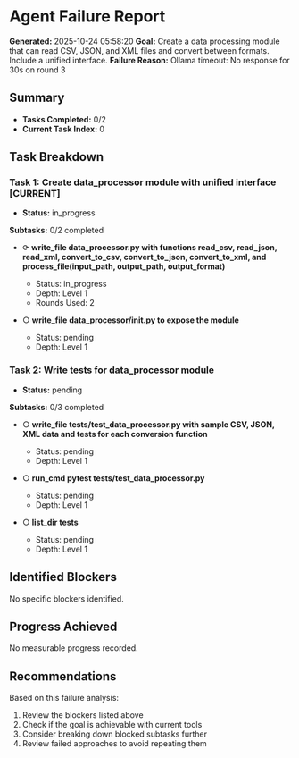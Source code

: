 # Agent Failure Report

**Generated:** 2025-10-24 05:58:20
**Goal:** Create a data processing module that can read CSV, JSON, and XML files and convert between formats. Include a unified interface.
**Failure Reason:** Ollama timeout: No response for 30s on round 3

## Summary

- **Tasks Completed:** 0/2
- **Current Task Index:** 0

## Task Breakdown

### Task 1: Create data_processor module with unified interface **[CURRENT]**

- **Status:** in_progress

**Subtasks:** 0/2 completed

- ⟳ **write_file data_processor.py with functions read_csv, read_json, read_xml, convert_to_csv, convert_to_json, convert_to_xml, and process_file(input_path, output_path, output_format)**
  - Status: in_progress
  - Depth: Level 1
  - Rounds Used: 2

- ○ **write_file data_processor/__init__.py to expose the module**
  - Status: pending
  - Depth: Level 1


### Task 2: Write tests for data_processor module 

- **Status:** pending

**Subtasks:** 0/3 completed

- ○ **write_file tests/test_data_processor.py with sample CSV, JSON, XML data and tests for each conversion function**
  - Status: pending
  - Depth: Level 1

- ○ **run_cmd pytest tests/test_data_processor.py**
  - Status: pending
  - Depth: Level 1

- ○ **list_dir tests**
  - Status: pending
  - Depth: Level 1


## Identified Blockers

No specific blockers identified.

## Progress Achieved

No measurable progress recorded.

## Recommendations

Based on this failure analysis:
1. Review the blockers listed above
2. Check if the goal is achievable with current tools
3. Consider breaking down blocked subtasks further
4. Review failed approaches to avoid repeating them
